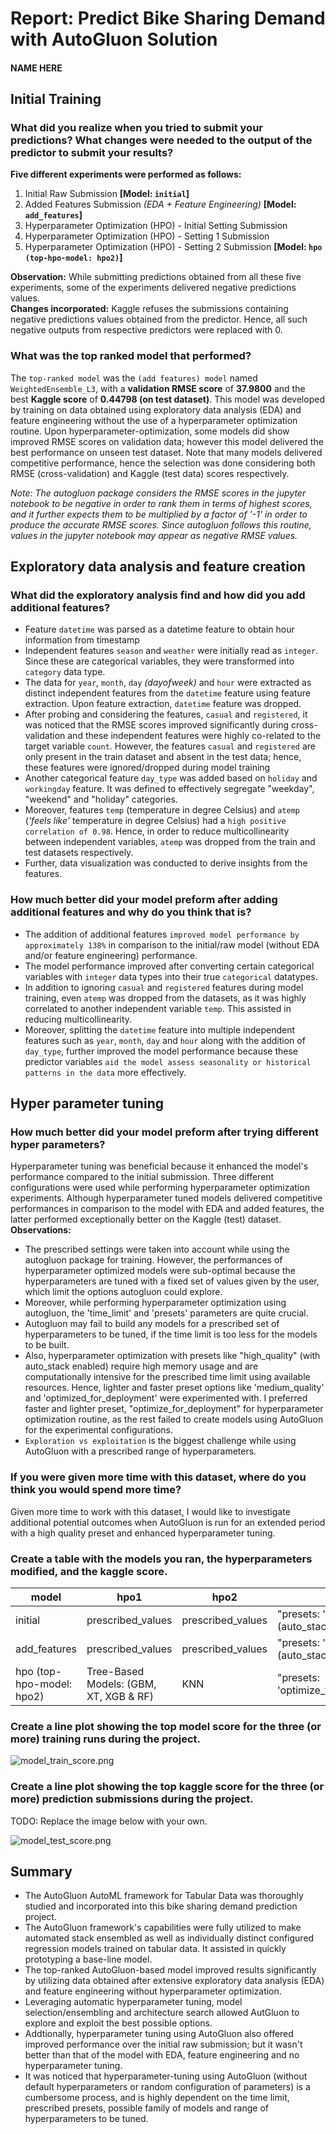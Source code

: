 # Report: Predict Bike Sharing Demand with AutoGluon Solution
#### NAME HERE

## Initial Training
### What did you realize when you tried to submit your predictions? What changes were needed to the output of the predictor to submit your results?
**Five different experiments were performed as follows:**
1. Initial Raw Submission   **[Model: `initial`]**
2. Added Features Submission *(EDA +  Feature Engineering)* **[Model: `add_features`]**
3. Hyperparameter Optimization (HPO) - Initial Setting Submission 
4. Hyperparameter Optimization (HPO) - Setting 1 Submission 
5. Hyperparameter Optimization (HPO) - Setting 2 Submission **[Model: `hpo (top-hpo-model: hpo2)`]**

**Observation:** While submitting predictions obtained from all these five experiments, some of the experiments delivered negative predictions values.<br>
**Changes incorporated:** Kaggle refuses the submissions containing negative predictions values obtained from the predictor. Hence, all such negative outputs from respective predictors were replaced with 0.<br>

### What was the top ranked model that performed?
The `top-ranked model` was the `(add features) model` named `WeightedEnsemble_L3`, with a **validation RMSE score** of **37.9800** and the best **Kaggle score** of **0.44798 (on test dataset)**. This model was developed by training on data obtained using exploratory data analysis (EDA) and feature engineering without the use of a hyperparameter optimization routine. Upon hyperparameter-optimization, some models did show improved RMSE scores on validation data; however this model delivered the best performance on unseen test dataset. Note that many models delivered competitive performance, hence the selection was done considering both RMSE (cross-validation) and Kaggle (test data) scores respectively.

*Note: The autogluon package considers the RMSE scores in the jupyter notebook to be negative in order to rank them in terms of highest scores, and it further expects them to be multiplied by a factor of '-1' in order to produce the accurate RMSE scores.  Since autogluon follows this routine, values in the jupyter notebook may appear as negative RMSE values.*

## Exploratory data analysis and feature creation
### What did the exploratory analysis find and how did you add additional features?
- Feature `datetime` was parsed as a datetime feature to obtain hour information from timestamp
- Independent features `season` and `weather` were initially read as `integer`. Since these are categorical variables, they were transformed into `category` data type.
- The data for `year`, `month`, `day` *(dayofweek)* and `hour` were extracted as distinct independent features from the `datetime` feature using feature extraction. Upon feature extraction, `datetime` feature was dropped. 
- After probing and considering the features, `casual` and `registered`, it was noticed that the RMSE scores improved significantly during cross-validation and these independent features were highly co-related to the target variable `count`. However, the features `casual` and `registered` are only present in the train dataset and absent in the test data; hence, these features were ignored/dropped during model training
- Another categorical feature `day_type` was added based on `holiday` and `workingday` feature. It was defined to effectively segregate "weekday", "weekend" and "holiday" categories.
- Moreover, features `temp` (temperature in degree Celsius) and `atemp` (*'feels like'* temperature in degree Celsius) had a `high positive correlation of 0.98`. Hence, in order to reduce multicollinearity between independent variables, `atemp` was dropped from the train and test datasets respectively.
- Further, data visualization was conducted to derive insights from the features.

### How much better did your model preform after adding additional features and why do you think that is?
- The addition of additional features `improved model performance by approximately 138%` in comparison to the initial/raw model (without EDA and/or feature engineering) performance.
- The model performance improved after converting certain categorical variables with `integer` data types into their true `categorical` datatypes. 
- In addition to ignoring `casual` and `registered` features during model training, even `atemp` was dropped from the datasets, as it was highly correlated to another independent variable `temp`. This assisted in reducing multicollinearity.
- Moreover, splitting the `datetime` feature into multiple independent features such as `year`, `month`, `day` and `hour` along with the addition of `day_type`, further improved the model performance because these predictor variables `aid the model assess seasonality or historical patterns in the data` more effectively. 

## Hyper parameter tuning
### How much better did your model preform after trying different hyper parameters?
Hyperparameter tuning was beneficial because it enhanced the model's performance compared to the initial submission. Three different configurations were used while performing hyperparameter optimization experiments. Although hyperparameter tuned models delivered competitive performances in comparison to the model with EDA and added features, the latter performed exceptionally better on the Kaggle (test) dataset. 
**Observations:**
- The prescribed settings were taken into account while using the autogluon package for training. However, the performances of hyperparameter optimized models were sub-optimal because the hyperparameters are tuned with a fixed set of values given by the user, which limit the options autogluon could explore. 
- Moreover, while performing hyperparameter optimization using autogluon, the 'time_limit' and 'presets' parameters are quite crucial. 
- Autogluon may fail to build any models for a prescribed set of hyperparameters to be tuned, if the time limit is too less for the models to be built. 
- Also, hyperparameter optimization with presets like "high_quality" (with auto_stack enabled) require high memory usage and are computationally intensive for the prescribed time limit using available resources. Hence, lighter and faster preset options like 'medium_quality' and 'optimized_for_deployment' were experimented with. I preferred faster and lighter preset, "optimize_for_deployment" for hyperparameter optimization routine, as the rest failed to create models using AutoGluon for the experimental configurations.
- `Exploration vs exploitation` is the biggest challenge while using AutoGluon with a prescribed range of hyperparameters.

### If you were given more time with this dataset, where do you think you would spend more time?
Given more time to work with this dataset, I would like to investigate additional potential outcomes when AutoGluon is run for an extended period with a high quality preset and enhanced hyperparameter tuning.

### Create a table with the models you ran, the hyperparameters modified, and the kaggle score.
|model|hpo1|hpo2|hpo3|score|
|--|--|--|--|--|
|initial|prescribed_values|prescribed_values|"presets: 'high quality' (auto_stack=True)"|1.79220|
|add_features|prescribed_values|prescribed_values|"presets: 'high quality' (auto_stack=True)"|0.44815|
|hpo (top-hpo-model: hpo2)|Tree-Based Models: (GBM, XT, XGB & RF)|KNN|"presets: 'optimize_for_deployment"|0.49972|

### Create a line plot showing the top model score for the three (or more) training runs during the project.

![model_train_score.png](img/model_train_score.png)


### Create a line plot showing the top kaggle score for the three (or more) prediction submissions during the project.

TODO: Replace the image below with your own.

![model_test_score.png](img/model_test_score.png)

## Summary
- The AutoGluon AutoML framework for Tabular Data was thoroughly studied and incorporated into this bike sharing demand prediction project. 
- The AutoGluon framework's capabilities were fully utilized to make automated stack ensembled as well as individually distinct configured regression models trained on tabular data. It assisted in quickly prototyping a base-line model. 
- The top-ranked AutoGluon-based model improved results significantly by utilizing data obtained after extensive exploratory data analysis (EDA) and feature engineering without hyperparameter optimization.
- Leveraging automatic hyperparameter tuning, model selection/ensembling and architecture search allowed AutGluon to explore and exploit the best possible options. 
- Addtionally, hyperparameter tuning using AutoGluon also offered improved performance over the initial raw submission; but it wasn't better than that of the model with EDA, feature engineering and no hyperparameter tuning.  
- It was noticed that hyperparameter-tuning using AutoGluon (without default hyperparameters or random configuration of parameters) is a cumbersome process, and is highly dependent on the time limit, prescribed presets, possible family of models and range of hyperparameters to be tuned.
